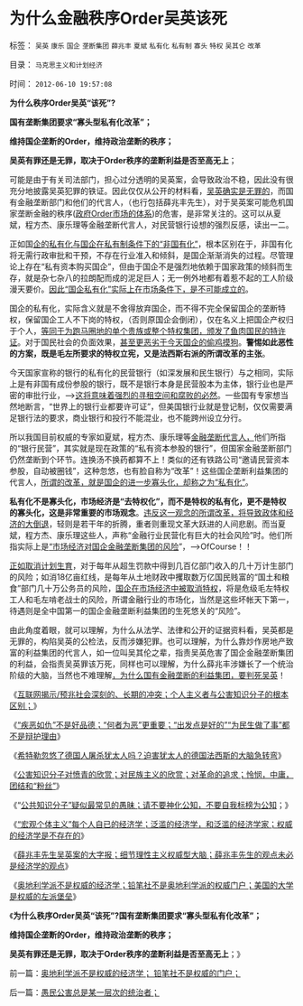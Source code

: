 # 为什么金融秩序Order吴英该死

标签： `吴英` `康乐` `国企` `垄断集团` `薛兆丰` `夏斌` `私有化` `私有制` `寡头` `特权` `吴其仑` `改革` 

目录： `马克思主义和计划经济`

时间： `2012-06-10 19:57:08`

**为什么秩序Order吴英“该死”?**

**国有垄断集团要求“寡头型私有化改革”；**

**维持国企垄断的Order，维持政治垄断的秩序；**

**吴英有罪还是无罪，取决于Order秩序的垄断利益是否至高无上**；

可能是由于有关司法部门，担心过分透明的吴英案，会导致政治不稳，因此没有很充分地披露吴英犯罪的铁证。因此仅仅从公开的材料看，[吴英确实是无罪的](../../../2012/4/25/“受害者举证”排除斯大林正义.md)，而国有金融垄断部门和他们的代言人，（也行包括薛兆丰先生），对于吴英案可能危机国家垄断金融的秩序([政府Order市场的体系](../../../2012/5/4/苏联819政变，东德享里奇案和纽伦堡审判中的法家专制和原罪.md))的危害，是非常关注的。这可以从夏斌，程方杰、康乐理等金融垄断代言人，对民营银行设想的强烈反感，读出一二。

正如国[企的私有化与国企在私有制条件下的“非国有化”](../../../2012/2/22/私有制不是私有化，市场经济不是市场化，民主不是选举化.md)，根本区别在于，非国有化将无需行政审批和干预，不存在行业准入和倾斜，是国企渐渐消失的过程。尽管理论上存在“私有资本购买国企”，但由于国企不是强烈地依赖于国家政策的倾斜而生存，就是杂七杂八的拉朗配而成的泥足巨人；无一例外地都有着惹不起的工人阶级漫天要价。[因此“国企私有化”实际上在市场条件下，是不可能成立的](../../../2012/6/2/国企私有化和国企分红的不可行性.md)。

国企的私有化，实际含义就是不舍得放弃国企，而不得不完全保留国企的垄断特权，保留国企工人不下岗的特权，（否则原国企会倒闭），仅在名义上把国企产权归于个人，[等同于为跑马圈地的单个贵族或整个特权集团，颁发了鱼肉国民的特许证](../../../2012/6/7/国有垄断利益集团借改革为名“跑马圈地”.md)。对于国民社会的负面效果，[甚至更恶劣于今天国企的偷鸡摸狗](../../../2012/3/24/封建指贵族承包国企的私有化.md)。**警惕如此恶性的方案，既是毛左所要求的特权立宪，又是法西斯右派的所谓改革的主张**。

今天国家宣称的银行的私有化的民营银行（如深发展和民生银行）与之相同，实际上是有非国有成份参股的银行，既不是银行本身是民营股本为主体，银行业也是严密的审批行业，——>[这将意味着强烈的寻租空间和腐败的必然](../../../2012/4/19/反对管制传媒的记者们，要求管制各行各业.md)。一些国有专家想当然地断言，“世界上的银行业都要许可证”，但美国银行业就是登记制，仅仅需要满足银行法的要求，商业银行和投行不能混业，也不能跨州设立分行。

所以我国目前权威的专家如夏斌，程方杰、康乐理等[金融垄断代言人，](../../../2011/8/13/高利贷救世界；金融垄断是命门.md)他们所指的“银行民营”，其实就是现在政策的“私有资本参股的银行”，但国家金融垄断部门仍然垄断到个环节。连换汤不换药都算不上！类似的还有铁路公司“邀请民营资本参股，自动被圈钱”，这种忽悠，也有脸自称为“改革”！这些国企垄断利益集团的代言人，[所谓的改革，就是国企的进一步寡头化，却称之为“私有化”](../../../2012/3/8/私有化是公有制的一种形式.md)。

**私有化不是寡头化，市场经济是“去特权化”，而不是特权的私有化，更不是特权的寡头化，这是非常重要的市场观念**。[违反这一观念的所谓改革，将导致政体和经济的大倒退](../../../2012/5/24/特权利益集团也有言论自由.md)，轻则是若干年的折腾，重者则重现文革大跃进的人间悲剧。而当夏斌，程方杰、康乐理这些人，声称“金融行业民营化有巨大的社会风险”时。他们所指实际上是[“市场经济对国企金融垄断集团的风险](../../../2009/7/22/泥足巨人的垄断是否需要反垄断.md)”，——>OfCourse！！

[正如取消计划生育](../../../2010/12/25/计划生育正令整个中国社会瓦解.md)，对于每年从超生罚款中得到几百亿部门收入的几十万计生部门的风险；如消18亿亩红线，是每年从土地财政中攫取数万亿国民贱富的“国土和粮食”部门几十万公务员的风险，[国企在市场经济中被取消特权](../../../2009/7/29/市场经济去特权化的真正利益阻力.md)，将是危级毛左特权工人和毛左啃老战士的风险，所谓金融行业的市场化，当然是这些坏帐天下第一，待遇则是全中国第一的国企金融垄断利益集团的生死悠关的“风险”。

由此角度着眼，就可以理解，为什么从法学、法律和公开的证据资料看，吴英都是无罪的，构陷吴英的公检法，反而涉嫌犯罪。也可以理解，为什么靠炒作房地产致富的利益集团的代言人，如一位叫吴其伦之辈，指责吴英危害了国企金融垄断集团的利益，会指责吴英罪该万死，同样也可以理解，为什么薛兆丰涉嫌长了一个统治阶级的大脑，当然也不难理解[，为什么国有金融垄断的利益集团，要判死吴英](../../../2012/4/25/中国“民主”不重视私有制条件，吴英能往何处逃.md)！

《[互联网揭示/预兆社会深刻的、长期的冲突；个人主义者与公害知识分子的根本区别；](../../../2012/6/8/暴徒的“正义”是公害的纵容.md)》

《[“疾恶如仇”不是好品德；“何者为恶”更重要；“出发点是好的”“为民生做了事”都不是辩护理由](../../../2012/6/8/“出发点是好的”“为民生做了事”都不是辩护理由；.md)》

《[希特勒忽悠了德国人屠杀犹太人吗？迫害犹太人的德国法西斯的大脑急转弯](../../../2012/6/8/希特勒忽悠了德国人屠杀犹太人吗？毛左和纳粹的大脑急转弯.md)》

《[公害知识分子对愤青的欣赏；对民族主义的欣赏；对革命的追求；怜悯，中庸，团结和“粉丝”](../../../2012/6/9/公知对愤青的欣赏，对革命的追求，和民族主义.md)》

《“[公共知识分子”疑似最常见的愚昧；请不要神化公知，不要自我标榜为公知](../../../2012/6/9/“公共知识分子”疑似最常见的愚昧.md)；》

《[“宏观个体主义”每个人自已的经济学；泛滥的经济学，和泛滥的经济学家；权威的经济学是不存在的](../../../2012/6/9/每个人都可以拥有自已的经济学.md)》

《[薛兆丰先生吴英案的大字报；细节理性主义权威型大脑；薛兆丰先生的观点未必是经济学的观点](../../../2012/6/10/薛兆丰先生的权威型大脑和吴英案的大字报.md)》

《[奥地利学派不是权威的经济学；铅笔社不是奥地利学派的权威门户；美国的大学是权威的左派堡垒](../../../2012/6/10/奥地利学派不是权威的经济学；铅笔社不是权威的门户；.md)》

《**为什么秩序Order吴英“该死”?国有垄断集团要求“寡头型私有化改革”；**

**维持国企垄断的Order，维持政治垄断的秩序；**

**吴英有罪还是无罪，取决于Order秩序的垄断利益是否至高无上**；》



前一篇：[奥地利学派不是权威的经济学；&nbsp;铅笔社不是权威的门户；](../../../2012/6/10/奥地利学派不是权威的经济学；铅笔社不是权威的门户；.md)

后一篇：[愚民公害总是某一层次的统治者；](../../../2012/6/11/愚民公害总是某一层次的统治者；.md)